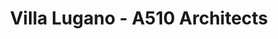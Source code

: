 ---
title: 'Villa Lugano - A510 Architects'
description: 'Villa Lugano - A510 Architects'

layout: project
permalink: /projects/:path
image: /images/projects/villa-lugano/villa-lugano-01_1600w.jpg


weight: 16

name: Villa Lugano

type: Residential
area: 650 m2
location: Tula
year: 2021
---